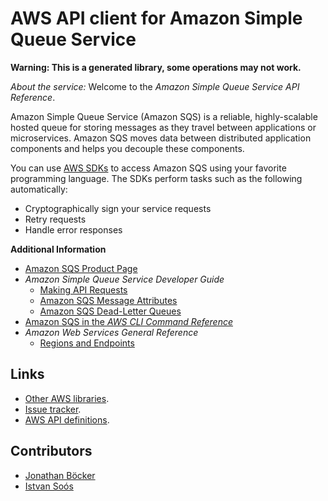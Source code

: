 # AWS API client for Amazon Simple Queue Service

**Warning: This is a generated library, some operations may not work.**

*About the service:*
Welcome to the <i>Amazon Simple Queue Service API Reference</i>.

Amazon Simple Queue Service (Amazon SQS) is a reliable, highly-scalable
hosted queue for storing messages as they travel between applications or
microservices. Amazon SQS moves data between distributed application
components and helps you decouple these components.

You can use <a href="https://aws.amazon.com/tools/#sdk">AWS SDKs</a> to
access Amazon SQS using your favorite programming language. The SDKs perform
tasks such as the following automatically:

<ul>
<li>
Cryptographically sign your service requests
</li>
<li>
Retry requests
</li>
<li>
Handle error responses
</li>
</ul>
<b>Additional Information</b>

<ul>
<li>
<a href="https://aws.amazon.com/sqs/">Amazon SQS Product Page</a>
</li>
<li>
<i>Amazon Simple Queue Service Developer Guide</i>

<ul>
<li>
<a
href="https://docs.aws.amazon.com/AWSSimpleQueueService/latest/SQSDeveloperGuide/sqs-making-api-requests.html">Making
API Requests</a>
</li>
<li>
<a
href="https://docs.aws.amazon.com/AWSSimpleQueueService/latest/SQSDeveloperGuide/sqs-message-attributes.html">Amazon
SQS Message Attributes</a>
</li>
<li>
<a
href="https://docs.aws.amazon.com/AWSSimpleQueueService/latest/SQSDeveloperGuide/sqs-dead-letter-queues.html">Amazon
SQS Dead-Letter Queues</a>
</li>
</ul> </li>
<li>
<a
href="https://docs.aws.amazon.com/cli/latest/reference/sqs/index.html">Amazon
SQS in the <i>AWS CLI Command Reference</i> </a>
</li>
<li>
<i>Amazon Web Services General Reference</i>

<ul>
<li>
<a
href="https://docs.aws.amazon.com/general/latest/gr/rande.html#sqs_region">Regions
and Endpoints</a>
</li>
</ul> </li>
</ul>

## Links

- [Other AWS libraries](https://github.com/agilord/aws_client/tree/master/generated).
- [Issue tracker](https://github.com/agilord/aws_client/issues).
- [AWS API definitions](https://github.com/aws/aws-sdk-js/tree/master/apis).

## Contributors

- [Jonathan Böcker](https://github.com/Schwusch)
- [Istvan Soós](https://github.com/isoos)

